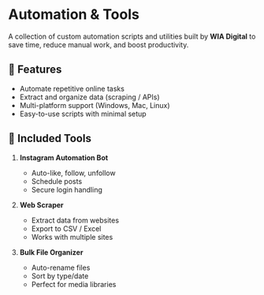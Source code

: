 # Automation & Tools

A collection of custom automation scripts and utilities built by **WIA Digital** to save time, reduce manual work, and boost productivity.

## 🔧 Features
- Automate repetitive online tasks  
- Extract and organize data (scraping / APIs)  
- Multi-platform support (Windows, Mac, Linux)  
- Easy-to-use scripts with minimal setup  

## 📂 Included Tools
1. **Instagram Automation Bot**  
   - Auto-like, follow, unfollow  
   - Schedule posts  
   - Secure login handling  

2. **Web Scraper**  
   - Extract data from websites  
   - Export to CSV / Excel  
   - Works with multiple sites  

3. **Bulk File Organizer**  
   - Auto-rename files  
   - Sort by type/date  
   - Perfect for media libraries  
